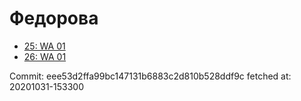 # Федорова
- [25: WA 01](25.md)
- [26: WA 01](26.md)

Commit: eee53d2ffa99bc147131b6883c2d810b528ddf9c
 fetched at: 20201031-153300
